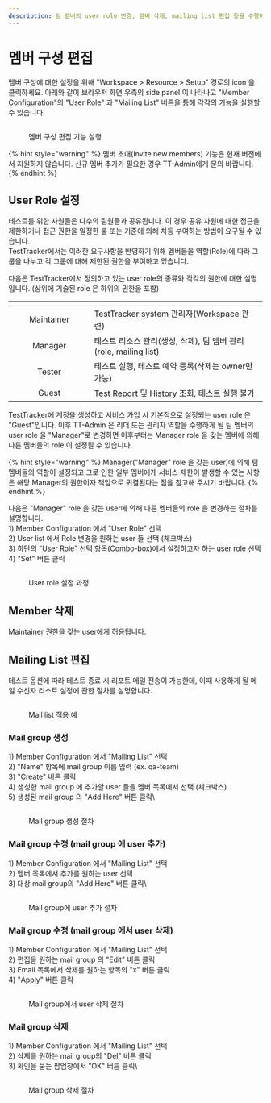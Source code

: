 ```yaml
---
description: 팀 멤버의 user role 변경, 멤버 삭제, mailing list 편집 등을 수행하기 위한 방법을 설명합니다.
---
```


# 멤버 구성 편집

멤버 구성에 대한 설정을 위해 "Workspace > Resource > Setup" 경로의 icon 을 클릭하세요. 아래와 같이 브라우저 화면 우측의 side panel 이 나타나고 "Member Configuration"의 "User Role" 과 "Mailing List" 버튼을 통해 각각의 기능을 실행할 수 있습니다.

<figure><img src="../.gitbook/assets/image (4) (1).png" alt=""><figcaption><p>멤버 구성 편집 기능 실행</p></figcaption></figure>

{% hint style="warning" %}
멤버 초대(Invite new members) 기능은 현재 버전에서 지원하지 않습니다. 신규 멤버 추가가 필요한 경우 TT-Admin에게 문의 바랍니다.
{% endhint %}

## User Role 설정

테스트를 위한 자원들은 다수의 팀원들과 공유됩니다. 이 경우 공유 자원에 대한 접근을 제한하거나 접근 권한을 일정한 룰 또는 기준에 의해 차등 부여하는 방법이 요구될 수 있습니다.\
TestTracker에서는 이러한 요구사항을 반영하기 위해 멤버들을 역할(Role)에 따라 그룹을 나누고 각 그룹에 대해 제한된 권한을 부여하고 있습니다.

다음은 TestTracker에서 정의하고 있는 user role의 종류와 각각의 권한에 대한 설명입니다. (상위에 기술된 role 은 하위의 권한을 포함)

<table><thead><tr><th width="146" align="center"></th><th></th></tr></thead><tbody><tr><td align="center">Maintainer</td><td>TestTracker system 관리자(Workspace 관련)</td></tr><tr><td align="center">Manager</td><td>테스트 리소스 관리(생성, 삭제), 팀 멤버 관리(role, mailing list)</td></tr><tr><td align="center">Tester</td><td>테스트 실행, 테스트 예약 등록(삭제는 owner만 가능)</td></tr><tr><td align="center">Guest</td><td>Test Report 및 History 조회, 테스트 실행 불가</td></tr></tbody></table>



TestTracker에 계정을 생성하고 서비스 가입 시 기본적으로 설정되는 user role 은 "Guest"입니다. 이후 TT-Admin 은 리더 또는 관리자 역할을 수행하게 될 팀 멤버의 user role 을 "Manager"로 변경하면 이후부터는 Manager role 을 갖는 멤버에 의해 다른 멤버들의 role 이 설정될 수 있습니다.

{% hint style="warning" %}
Manager("Manager" role 을 갖는 user)에 의해 팀 멤버들의 역할이 설정되고 그로 인한 일부 멤버에게 서비스 제한이 발생할 수 있는 사항은 해당 Manager의 권한이자 책임으로 귀결된다는 점을 참고해 주시기 바랍니다.
{% endhint %}



다음은 "Manager" role 을 갖는 user에 의해 다른 멤버들의 role 을 변경하는 절차를 설명합니다.\
1\) Member Configuration 에서 "User Role" 선택\
2\) User list 에서 Role 변경을 원하는 user 들 선택 (체크박스)\
3\) 하단의 "User Role" 선택 항목(Combo-box)에서 설정하고자 하는 user role 선택\
4\) "Set" 버튼 클릭

<figure><img src="../.gitbook/assets/image (5) (1).png" alt=""><figcaption><p>User role 설정 과정</p></figcaption></figure>



## Member 삭제

Maintainer 권한을 갖는 user에게 허용됩니다.



## Mailing List 편집

테스트 옵션에 따라 테스트 종료 시 리포트 메일 전송이 가능한데, 이때 사용하게 될 메일 수신자 리스트 설정에 관한 절차를 설명합니다.

<figure><img src="../.gitbook/assets/image (48).png" alt=""><figcaption><p>Mail list 적용 예</p></figcaption></figure>

### Mail group 생성

1\) Member Configuration 에서 "Mailing List" 선택\
2\) "Name" 항목에 mail group 이름 입력  (ex. qa-team)\
3\) "Create" 버튼 클릭\
4\) 생성한 mail group 에 추가할 user 들을 멤버 목록에서 선택 (체크박스)\
5\) 생성된 mail group 의 "Add Here" 버튼 클릭\


<div align="left">

<figure><img src="../.gitbook/assets/image (4).png" alt=""><figcaption><p>Mail group 생성 절차</p></figcaption></figure>

</div>

### Mail group 수정 (mail group 에 user 추가)

1\) Member Configuration 에서 "Mailing List" 선택\
2\) 멤버 목록에서 추가를 원하는 user 선택\
3\) 대상 mail group의 "Add Here" 버튼 클릭\


<div align="left">

<figure><img src="../.gitbook/assets/image (3).png" alt=""><figcaption><p>Mail group에 user 추가 절차</p></figcaption></figure>

</div>



### Mail group 수정 (mail group 에서 user 삭제)

1\) Member Configuration 에서 "Mailing List" 선택\
2\) 편집을 원하는 mail group 의 "Edit" 버튼 클릭\
3\) Email 목록에서 삭제를 원하는 항목의 "x" 버튼 클릭\
4\) "Apply" 버튼 클릭

<figure><img src="../.gitbook/assets/image (1).png" alt=""><figcaption><p>Mail group에서 user 삭제 절차</p></figcaption></figure>



### Mail group 삭제

1\) Member Configuration 에서 "Mailing List" 선택\
2\) 삭제를 원하는 mail group의 "Del" 버튼 클릭\
3\) 확인을 묻는 팝업창에서 "OK" 버튼 클릭\


<figure><img src="../.gitbook/assets/image (2).png" alt=""><figcaption><p>Mail group 삭제 절차</p></figcaption></figure>

